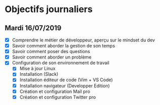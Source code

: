 # Objectifs journaliers

## Mardi 16/07/2019


* [X] Comprendre le métier de développeur, aperçu sur le mindset du dev
* [X] Savoir comment aborder la gestion de son temps
* [X] Savoir comment poser des questions
* [X] Savoir comment aborder un problème
* [X] Configuration de son environnement de travail
  * [X] Mise à jour Linux
  * [X] Installation (Slack)
  * [X] Installation éditeur de code (Vim + VS Code)
  * [X] Installation navigateur (Developper Edition)
  * [X] Création et configuration Mail pro 
  * [X] Création et configuration Twitter pro

